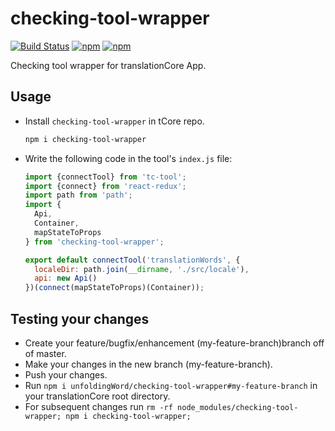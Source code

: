# checking-tool-wrapper

[![Build Status](https://api.travis-ci.org/translationCoreApps/checking-tool-wrapper.svg?branch=develop)](https://travis-ci.org/translationCoreApps/checking-tool-wrapper)
[![npm](https://img.shields.io/npm/dt/checking-tool-wrapper.svg)](https://www.npmjs.com/package/checking-tool-wrapper)
[![npm](https://img.shields.io/npm/v/checking-tool-wrapper.svg)](https://www.npmjs.com/package/checking-tool-wrapper)

Checking tool wrapper for translationCore App.

## Usage

- Install `checking-tool-wrapper` in tCore repo.

    ```bash
    npm i checking-tool-wrapper
    ```

- Write the following code in the tool's `index.js` file:

    ```js
    import {connectTool} from 'tc-tool';
    import {connect} from 'react-redux';
    import path from 'path';
    import {
      Api,
      Container,
      mapStateToProps
    } from 'checking-tool-wrapper';

    export default connectTool('translationWords', {
      localeDir: path.join(__dirname, './src/locale'),
      api: new Api()
    })(connect(mapStateToProps)(Container));
    ```

## Testing your changes

- Create your feature/bugfix/enhancement (my-feature-branch)branch off of master.
- Make your changes in the new branch (my-feature-branch).
- Push your changes.
- Run `npm i unfoldingWord/checking-tool-wrapper#my-feature-branch` in your translationCore root directory.
- For subsequent changes run `rm -rf node_modules/checking-tool-wrapper; npm i checking-tool-wrapper;`


